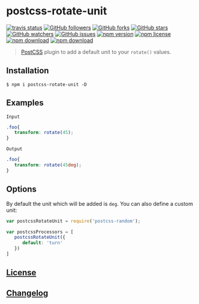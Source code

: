 # postcss-rotate-unit
<!-- badge -->
[![travis status](https://img.shields.io/travis/SlimMarten/postcss-rotate-unit.svg)](https://travis-ci.org/SlimMarten/postcss-rotate-unit)
[![GitHub followers](https://img.shields.io/github/followers/SlimMarten.svg?style=social&label=Follow)](https://github.com/SlimMarten)
[![GitHub forks](https://img.shields.io/github/forks/SlimMarten/postcss-rotate-unit.svg?style=social&label=Fork)](https://github.com/SlimMarten/postcss-rotate-unit/fork)
[![GitHub stars](https://img.shields.io/github/stars/SlimMarten/postcss-rotate-unit.svg?style=social&label=Star)](https://github.com/SlimMarten/postcss-rotate-unit)
[![GitHub watchers](https://img.shields.io/github/watchers/SlimMarten/postcss-rotate-unit.svg?style=social&label=Watch)](https://github.com/SlimMarten/postcss-rotate-unit)
[![GitHub issues](https://img.shields.io/github/issues/SlimMarten/postcss-rotate-unit.svg)](https://github.com/SlimMarten/postcss-rotate-unit/issues)
[![npm version](https://img.shields.io/npm/v/postcss-rotate-unit.svg)](https://www.npmjs.com/package/postcss-rotate-unit)
[![npm license](https://img.shields.io/npm/l/postcss-rotate-unit.svg)](https://www.npmjs.com/package/postcss-rotate-unit)
[![npm download](https://img.shields.io/npm/dm/postcss-rotate-unit.svg)](https://www.npmjs.com/package/postcss-rotate-unit)
[![npm download](https://img.shields.io/npm/dt/postcss-rotate-unit.svg)](https://www.npmjs.com/package/postcss-rotate-unit)
<!-- endbadge -->

> [PostCSS](https://github.com/postcss/postcss) plugin to add a default unit to your `rotate()` values.

## Installation

```console
$ npm i postcss-rotate-unit -D
```

## Examples

`Input`

```css
.foo{
   transform: rotate(45);
}
```

`Output`

```css
.foo{
   transform: rotate(45deg);
}
```

## Options

By default the unit which will be added is `deg`.
You can also define a custom unit:

```javascript
var postcssRotateUnit = require('postcss-random');

var postcssProcessors = [
   postcssRotateUnit({
      default: 'turn'
   })
]
```

## [License](https://github.com/SlimMarten/postcss-rotate-unit/blob/master/LICENSE)
## [Changelog](https://github.com/SlimMarten/postcss-rotate-unit/blob/master/CHANGELOG.md)
